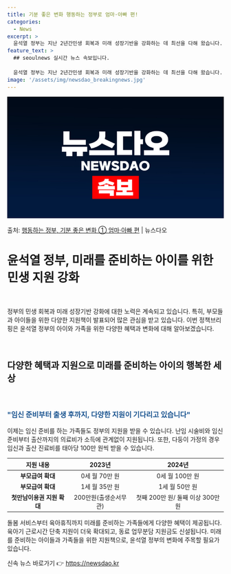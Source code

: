 ```yaml
---
title: 기분 좋은 변화 행동하는 정부로 엄마·아빠 편!
categories:
  - News
excerpt: >
  윤석열 정부는 지난 2년간민생 회복과 미래 성장기반을 강화하는 데 최선을 다해 왔습니다. 앞으로도 국민만 바…
feature_text: >
  ## seoulnews 실시간 뉴스 속보입니다.

  윤석열 정부는 지난 2년간민생 회복과 미래 성장기반을 강화하는 데 최선을 다해 왔습니다. 앞으로도 국민만 바…
image: '/assets/img/newsdao_breakingnews.jpg'
---
```


![뉴스다오 속보](/assets/img/newsdao_breakingnews.jpg)

<p>출처: <a href="https://newsdao.kr/3760" rel="dofollow">행동하는 정부, 기분 좋은 변화 ① 엄마·아빠 편</a> | 뉴스다오</p>

<h1 data-ke-size="size26">윤석열 정부, 미래를 준비하는 아이를 위한 민생 지원 강화</h1>
<p data-ke-size="size16">&nbsp;</p>
정부의 민생 회복과 미래 성장기반 강화에 대한 노력은 계속되고 있습니다. 특히, 부모들과 아이들을 위한 다양한 지원책이 발표되어 많은 관심을 받고 있습니다. 이번 정책브리핑은 윤석열 정부의 아이와 가족을 위한 다양한 혜택과 변화에 대해 알아보겠습니다.
<p data-ke-size="size16">&nbsp;</p>

<h2 data-ke-size="size26">다양한 혜택과 지원으로 미래를 준비하는 아이의 행복한 세상</h2>
<p data-ke-size="size16">&nbsp;</p>

<h3><b><span style="color: #1a5490;">"임신 준비부터 출생 후까지, 다양한 지원이 기다리고 있습니다"</span></b></h3>
이제는 임신 준비를 하는 가족들도 정부의 지원을 받을 수 있습니다. 난임 시술비와 임신 준비부터 출산까지의 의료비가 소득에 관계없이 지원됩니다. 또한, 다둥이 가정의 경우 임신과 출산 진료비를 태아당 100만 원씩 받을 수 있습니다.

<table>
<thead>
<tr>
<th>지원 내용</th>
<th>2023년</th>
<th>2024년</th>
</tr>
</thead>
<tbody>
<tr>
<td style="text-align: center; height: 17px;"><b>부모급여 확대</b></td>
<td style="text-align: center; height: 17px;">0세 월 70만 원</td>
<td style="text-align: center; height: 17px;">0세 월 100만 원</td>
</tr>
<tr>
<td style="text-align: center; height: 17px;"><b>부모급여 확대</b></td>
<td style="text-align: center; height: 17px;">1세 월 35만 원</td>
<td style="text-align: center; height: 17px;">1세 월 50만 원</td>
</tr>
<tr>
<td style="text-align: center; height: 17px;"><b>첫만남이용권 지원 확대</b></td>
<td style="text-align: center; height: 17px;">200만원(출생순서무관)</td>
<td style="text-align: center; height: 17px;">첫째 200만 원/ 둘째 이상 300만 원</td>
</tr>
</tbody>
</table>

돌봄 서비스부터 육아휴직까지 미래를 준비하는 가족들에게 다양한 혜택이 제공됩니다. 육아기 근로시간 단축 지원이 더욱 확대되고, 동료 업무분담 지원금도 신설됩니다. 미래를 준비하는 아이들과 가족들을 위한 지원책으로, 윤석열 정부의 변화에 주목할 필요가 있습니다. 

신속 뉴스 바로가기 👉 <a href="https://newsdao.kr" rel="dofollow">https://newsdao.kr</a>


